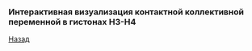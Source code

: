### Интерактивная визуализация контактной коллективной переменной в гистонах H3-H4
[Назад](index.md)

<html lang="en">
<head>
  <meta charset="utf-8">
</head>
<body>
 
 
  <script src="https://unpkg.com/ngl@2.0.0-dev.35/dist/ngl.js"></script>
  <script>
    document.addEventListener("DOMContentLoaded", function () {
     var stage = new NGL.Stage("viewport",{ backgroundColor:"#FFFFFF" });
      stage.loadFile("assets/h3-h4_tm_mutated_s-s_adjusted_.pdb").then(function (nucl) {
        var aspectRatio = 2;
        var radius = 1;
        var subdiv = 5;
        nucl.addRepresentation('cartoon', {
           "sele": ":A :E", "color": 0x020AED,"aspectRatio":aspectRatio, "radius":radius,"radiusSegments":1,"capped":0,"subdiv":subdiv });
        nucl.addRepresentation('cartoon', {
           "sele": ":B :F", "color": "green","aspectRatio":aspectRatio, "radius":radius,"radiusSegments":1,"capped":0,"subdiv":subdiv });
        nucl.addRepresentation('cartoon', {
           "sele": ":C :G", "color": 0xE0F705,"aspectRatio":aspectRatio, "radius":radius,"radiusSegments":1,"capped":0,"subdiv":subdiv });
        nucl.addRepresentation('cartoon', {
           "sele": ":D :H", "color": 0xCE0000,"aspectRatio":aspectRatio, "radius":radius,"radiusSegments":1,"capped":0,"opacity":0.25,"subdiv":subdiv });
        nucl.addRepresentation('cartoon', {
           "sele": "nucleic", "color": "grey","aspectRatio":aspectRatio, "radius":radius,"radiusSegments":1,"capped":0,"opacity":0.25,"subdiv":subdiv });
        nucl.addRepresentation('hyperball', {
           "sele": "(:A and ( 62 70 103 121 124 99)) or (:B and ( 26 34 58))","color": "yellow"});
        nucl.addRepresentation('hyperball', {
           "sele":" (:B and (29  49 50  57))","color": "red"});    
        nucl.addRepresentation('contact', { 
          "sele":" (:B and (29  49 50  57)) or (:A and ( 62 70 103 121 124 99)) or (:B and ( 26 34 58))", 
          hydrophobic:true,backboneHydrogenBond: false,hydrogenBond: false, maxHydrophobicDist:4.5,
           "color": "yellow", radius:0.2});  
        
        nucl.autoView(); 
      });
    });
  </script>
  <div id="viewport" style="width:500px; height:500px;"></div>
</body>
</html>
